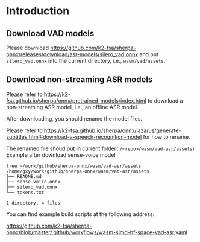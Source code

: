 # Introduction

## Download VAD models

Please download
https://github.com/k2-fsa/sherpa-onnx/releases/download/asr-models/silero_vad.onnx
and put `silero_vad.onnx` into the current directory, i.e., `wasm/vad/assets`.

## Download non-streaming ASR models

Please refer to
https://k2-fsa.github.io/sherpa/onnx/pretrained_models/index.html
to download a non-streaming ASR model, i.e., an offline ASR model.

After downloading, you should rename the model files.

Please refer to
https://k2-fsa.github.io/sherpa/onnx/lazarus/generate-subtitles.html#download-a-speech-recognition-model
for how to rename.

The renamed file shoud put in current folder( ```/<repo>/wasm/vad-asr/assets```)
Example after download sense-voice model
```
tree ~/work/github/sherpa-onnx/wasm/vad-asr/assets
/home/gxy/work/github/sherpa-onnx/wasm/vad-asr/assets
├── README.md
├── sense-voice.onnx
├── silero_vad.onnx
└── tokens.txt

1 directory, 4 files
```


You can find example build scripts at the following address:

  https://github.com/k2-fsa/sherpa-onnx/blob/master/.github/workflows/wasm-simd-hf-space-vad-asr.yaml
